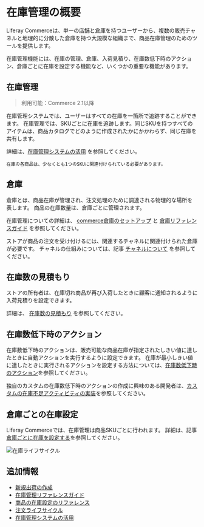 # 在庫管理の概要

Liferay Commerceは、単一の店舗と倉庫を持つユーザーから、複数の販売チャネルと地理的に分散した倉庫を持つ大規模な組織まで、商品在庫管理のためのツールを提供します。

在庫管理機能には、在庫の管理、倉庫、入荷見積り、在庫数低下時のアクション、倉庫ごとに在庫を設定する機能など、いくつかの重要な機能があります。

## 在庫管理

> 利用可能：Commerce 2.1以降

在庫管理システムでは、ユーザーはすべての在庫を一箇所で追跡することができます。 在庫管理では、SKUごとに在庫を追跡します。同じSKUを持つすべてのアイテムは、商品カタログでどのように作成されたかにかかわらず、同じ在庫を共有します。

詳細は、[在庫管理システムの活用](./using-the-inventory-management-system.md) を参照してください。

```{important}
在庫の各商品は、少なくとも1つのSKUに関連付けられている必要があります。
```

## 倉庫

倉庫とは、商品在庫が管理され、注文処理のために調達される物理的な場所を表します。 商品の在庫数量は、倉庫ごとに管理されます。

在庫管理についての詳細は、 [commerce倉庫のセットアップ](./setting-up-commerce-warehouses.md) と [倉庫リファレンスガイド](./warehouse-reference-guide.md) を参照してください。

ストアが商品の注文を受け付けるには、関連するチャネルに関連付けられた倉庫が必要です。 チャネルの仕組みについては、記事 [チャネルについて](../store-management/channels/introduction-to-channels.md) を参照してください。

## 在庫数の見積もり

ストアの所有者は、在庫切れ商品が再び入荷したときに顧客に通知されるように入荷見積りを設定できます。

詳細は、 [在庫数の見積もり](./availability-estimates.md) を参照してください。

## 在庫数低下時のアクション

在庫数低下時のアクションは、販売可能な商品在庫が指定されたしきい値に達したときに自動アクションを実行するように設定できます。 在庫が最小しきい値に達したときに実行されるアクションを設定する方法については、[在庫数低下時のアクション](./low-stock-action.md)を参照してください。

独自のカスタムの在庫数低下時のアクションの作成に興味のある開発者は、[カスタムの在庫不足アクティビティの実装](../developer-guide/managing-inventory/implementing-a-custom-low-stock-activity.md)を参照してください。

## 倉庫ごとの在庫設定

Liferay Commerceでは、在庫管理は商品SKUごとに行われます。 詳細は、記事[倉庫ごとに在庫を設定する](./setting-inventory-by-warehouse.md)を参照してください。

![在庫ライフサイクル](./introduction-to-managing-inventory/images/01.png)

## 追加情報

* [新規出荷の作成](../order-management/shipments/creating-a-shipment.md)
* [在庫管理リファレンスガイド](./inventory-management-reference-guide.md)
* [商品の在庫設定のリファレンス](./product-inventory-configuration-reference.md)
* [注文ライフサイクル](../order-management/orders/order-life-cycle.md)
* [在庫管理システムの活用](./using-the-inventory-management-system.md)
